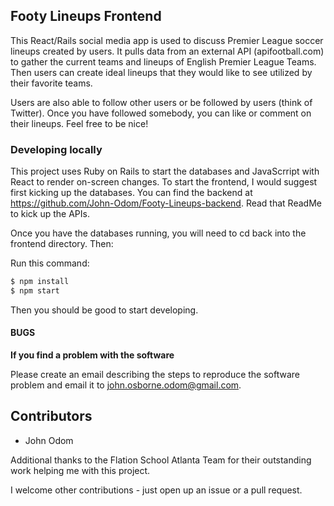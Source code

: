 ## Footy Lineups Frontend

This React/Rails social media app is used to discuss Premier League soccer lineups created by users.  It pulls data from an external API (apifootball.com) to gather the current teams and lineups of English Premier League Teams.  Then users can create ideal lineups that they would like to see utilized by their favorite teams.  

Users are also able to follow other users or be followed by users (think of Twitter).  Once you have followed somebody, you can like or comment on their lineups.  Feel free to be nice!

### Developing locally

This project uses Ruby on Rails to start the databases and JavaScrript with React to render on-screen changes.  To start the frontend, I would suggest first kicking up the databases.  You can find the backend at https://github.com/John-Odom/Footy-Lineups-backend.  Read that ReadMe to kick up the APIs. 

Once you have the databases running, you will need to cd back into the frontend directory.  Then:

Run this command:
```bash
$ npm install
$ npm start
```

Then you should be good to start developing.

#### BUGS

**If you find a problem with the software**

Please create an email describing the steps to reproduce the software
problem and email it to john.osborne.odom@gmail.com.


## Contributors

* John Odom

Additional thanks to the Flation School Atlanta Team for their outstanding work helping me with this project.

I welcome other contributions - just open up an issue or a pull request.
